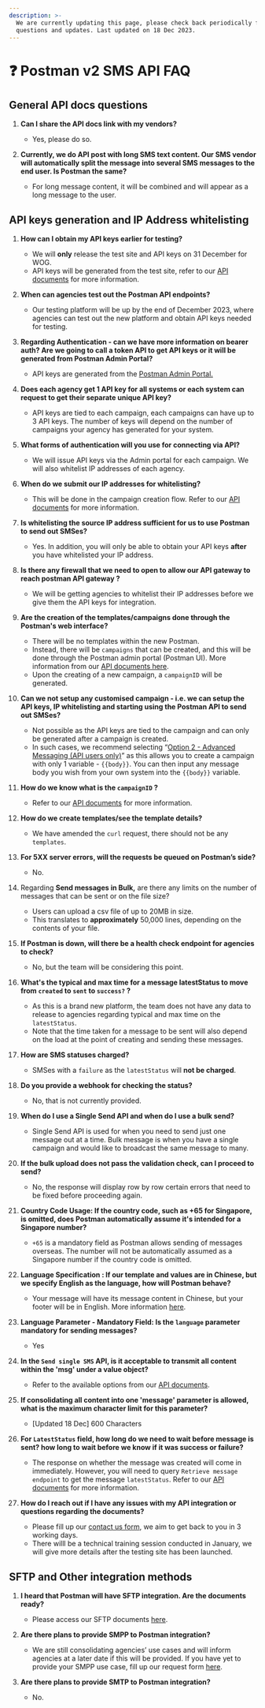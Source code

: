 ```yaml
---
description: >-
  We are currently updating this page, please check back periodically for new
  questions and updates. Last updated on 18 Dec 2023.
---
```


# ❓ Postman v2 SMS API FAQ

## General API docs questions

1.  **Can I share the API docs link with my vendors?**

    * Yes, please do so.


2. **Currently, we do API post with long SMS text content. Our SMS vendor will automatically split the message into several SMS messages to the end user. Is Postman the same?**
   * For long message content, it will be combined and will appear as a long message to the user.

##

## API keys generation and IP Address whitelisting

1.  **How can I obtain my API keys earlier for testing?**

    * We will **only** release the test site and API keys on 31 December for WOG.
    * API keys will be generated from the test site, refer to our [API documents](https://api-docs.postman.gov.sg/campaigns-and-messages/create-campaign) for more information.


2.  **When can agencies test out the Postman API endpoints?**

    * Our testing platform will be up by the end of December 2023, where agencies can test out the new platform and obtain API keys needed for testing.


3.  **Regarding Authentication - can we have more information on bearer auth? Are we going to call a token API to get API keys or it will be generated from Postman Admin Portal?**

    * API keys are generated from the [Postman Admin Portal.](../campaigns-and-messages/create-campaign.md)


4.  **Does each agency get 1 API key for all systems or each system can request to get their separate unique API key?**

    * API keys are tied to each campaign, each campaigns can have up to 3 API keys. The number of keys will depend on the number of campaigns your agency has generated for your system.


5.  **What forms of authentication will you use for connecting via API?**

    * We will issue API keys via the Admin portal for each campaign. We will also whitelist IP addresses of each agency.


6.  **When do we submit our IP addresses for whitelisting?**

    * This will be done in the campaign creation flow. Refer to our [API documents](https://api-docs.postman.gov.sg/campaigns-and-messages/campaign-settings#ip-address-whitelisting) for more information.


7.  **Is whitelisting the source IP address sufficient for us to use Postman to send out SMSes?**

    * Yes. In addition, you will only be able to obtain your API keys **after** you have whitelisted your IP address.


8.  **Is there any firewall that we need to open to allow our API gateway to reach postman API gateway ?**

    * We will be getting agencies to whitelist their IP addresses before we give them the API keys for integration.


9.  **Are the creation of the templates/campaigns done through the Postman's web interface?**

    * There will be no templates within the new Postman.
    * Instead, there will be `campaigns` that can be created, and this will be done through the Postman admin portal (Postman UI). More information from our [API documents here](../campaigns-and-messages/create-campaign.md).
    * Upon the creating of a new campaign, a `campaignID` will be generated.


10. **Can we not setup any customised campaign - i.e. we can setup the API keys, IP whitelisting and starting using the Postman API to send out SMSes?**

    * Not possible as the API keys are tied to the campaign and can only be generated after a campaign is created.
    * In such cases, we recommend selecting “[Option 2 - Advanced Messaging (API users only)](https://api-docs.postman.gov.sg/campaigns-and-messages/create-message#option-2-advanced-messaging-api-users-only)” as this allows you to create a campaign with only 1 variable - `{{body}}`. You can then input any message body you wish from your own system into the `{{body}}` variable.


11. **How do we know what is the `campaignID` ?**

    * Refer to our [API documents](https://api-docs.postman.gov.sg/campaigns-and-messages/create-campaign) for more information.


12. **How do we create templates/see the template details?**

    * We have amended the `curl` request, there should not be any `templates`.


13. **For 5XX server errors, will the requests be queued on Postman’s side?**

    * No.


14. Regarding **Send messages in Bulk,** are there any limits on the number of messages that can be sent or on the file size?

    * Users can upload a csv file of up to 20MB in size.
    * This translates to **approximately** 50,000 lines, depending on the contents of your file.


15. **If Postman is down, will there be a health check endpoint for agencies to check?**

    * No, but the team will be considering this point.


16. **What's the typical and max time for a message latestStatus to move from `created` to `sent` to `success?` ?**

    * As this is a brand new platform, the team does not have any data to release to agencies regarding typical and max time on the `latestStatus`.
    * Note that the time taken for a message to be sent will also depend on the load at the point of creating and sending these messages.


17. **How are SMS statuses charged?**

    * SMSes with a `failure` as the `latestStatus` will **not be charged**.


18. **Do you provide a webhook for checking the status?**

    * No, that is not currently provided.


19. **When do I use a Single Send API and when do I use a bulk send?**

    * Single Send API is used for when you need to send just one message out at a time. Bulk message is when you have a single campaign and would like to broadcast the same message to many.


20. **If the bulk upload does not pass the validation check, can I proceed to send?**

    * No, the response will display row by row certain errors that need to be fixed before proceeding again.


21. **Country Code Usage: If the country code, such as +65 for Singapore, is omitted, does Postman automatically assume it's intended for a Singapore number?**

    * `+65` is a mandatory field as Postman allows sending of messages overseas. The number will not be automatically assumed as a Singapore number if the country code is omitted.


22. **Language Specification : If our template and values are in Chinese, but we specify English as the language, how will Postman behave?**

    * Your message will have its message content in Chinese, but your footer will be in English. More information [here](https://api-docs.postman.gov.sg/campaigns-and-messages/create-message#language).


23. **Language Parameter - Mandatory Field: Is the `language` parameter mandatory for sending messages?**

    * Yes


24. **In the `Send single SMS` API, is it acceptable to transmit all content within the 'msg' under a value object?**

    * Refer to the available options from our [API documents](https://api-docs.postman.gov.sg/campaigns-and-messages/create-message#language).


25. **If consolidating all content into one 'message' parameter is allowed, what is the maximum character limit for this parameter?**

    * \[Updated 18 Dec] 600 Characters


26. **For `LatestStatus` field, how long do we need to wait before message is sent? how long to wait before we know if it was success or failure?**

    * The response on whether the message was created will come in immediately. However, you will need to query `Retrieve message endpoint` to get the message `latestStatus`. Refer to our [API documents](https://api-docs.postman.gov.sg/endpoints-for-api-users/single-send) for more information.


27. **How do I reach out if I have any issues with my API integration or questions regarding the documents?**
    * Please fill up our [contact us form](https://form.gov.sg/admin/form/64a535b829d2650012a9938b), we aim to get back to you in 3 working days.
    * There willl be a technical training session conducted in January, we will give more details after the testing site has been launched.

## SFTP and Other integration methods

1.  **I heard that Postman will have SFTP integration. Are the documents ready?**

    * Please access our SFTP documents [here](https://api-docs.postman.gov.sg/sftp/sftp-integration).


2.  **Are there plans to provide SMPP to Postman integration?**

    * We are still consolidating agencies’ use cases and will inform agencies at a later date if this will be provided. If you have yet to provide your SMPP use case, fill up our request form [here](https://form.gov.sg/654c5f97a1058500113c1fef).


3. **Are there plans to provide SMTP to Postman integration?**
   * No.&#x20;
